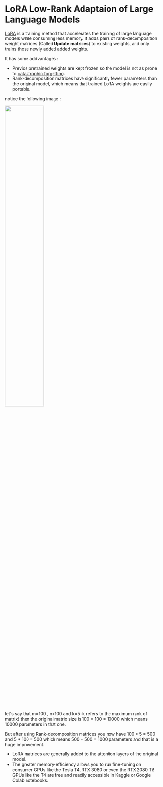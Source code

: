 # LoRA Low-Rank Adaptaion of Large Language Models

[LoRA](https://arxiv.org/abs/2106.09685) is a training method that accelerates the training of large language models while consuming less memory.
It adds pairs of rank-decomposition weight matrices (Called **Update matrices**) to existing weights, and only trains those newly added added weights.

It has some addvantages : 

* Previos pretrained weights are kept frozen so the model is not as prone to [catastrophic forgetting](https://www.pnas.org/doi/10.1073/pnas.1611835114).
* Rank-decomposition matrices have significantly fewer parameters than the original model, which means that trained LoRA weights are easily portable.

notice the following image : 

<img src="https://siddharthsharma1.files.wordpress.com/2023/04/image-31.png" width=50% height=50%>

let's say that m=100 , n=100 and k=5 (k refers to the maximum rank of matrix) then the original matrix size is 100 * 100 = 10000 which means 10000 parameters in that one.

But after using Rank-decomposition matrices you now have 100 * 5 = 500 and 5 * 100 = 500 which means 500 + 500 = 1000 parameters and that is a huge improvement.
* LoRA matrices are generally added to the attention layers of the original model. 
* The greater memory-efficiency allows you to run fine-tuning on consumer GPUs like the Tesla T4, RTX 3080 or even the RTX 2080 Ti! GPUs like the T4 are free and readily accessible in Kaggle or Google Colab notebooks.

